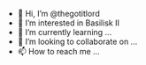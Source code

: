 - 👋 Hi, I’m @thegotitlord
- 👀 I’m interested in Basilisk II
- 🌱 I’m currently learning ...
- 💞️ I’m looking to collaborate on ...
- 📫 How to reach me ...

<!---
thegotitlord/thegotitlord is a ✨ special ✨ repository because its `README.md` (this file) appears on your GitHub profile.
You can click the Preview link to take a look at your changes.
--->
